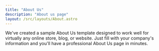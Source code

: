 ```yaml
---
title: "About Us"
description: "About us page"
layout: /src/layouts/About.astro
---
```


We've created a sample About Us template designed to work well for virtually any online store, blog, or website. Just fill with your company's information and you'll have a professional About Us page in minutes.
